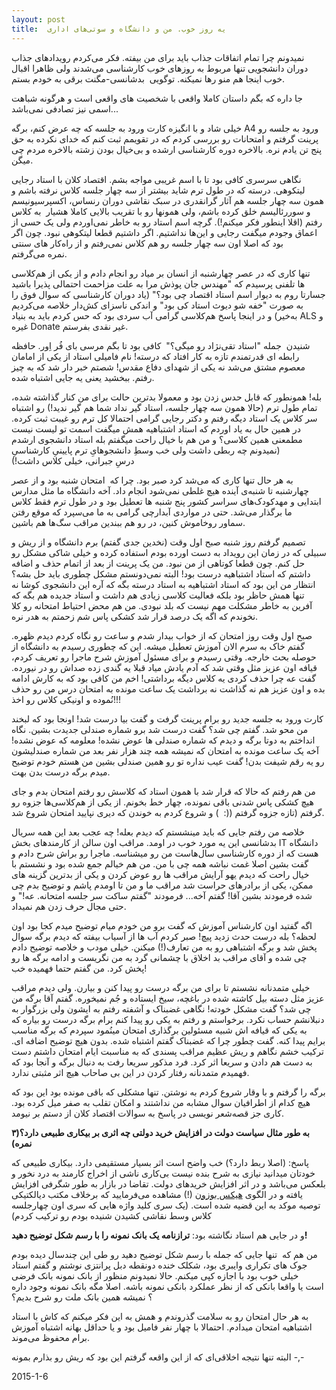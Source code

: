 ```yaml
---
layout: post
title:  یه روز خوب. من و دانشگاه و سوتی‌های اداری
---
```



نمیدونم چرا تمام اتفاقات جذاب باید برای من بیفته. فکر می‌کردم رویداد‌های جذاب دوران دانشجویی تنها مربوط به روزهای خوب کارشناسی می‌شدند ولی ظاهرا اقبال خوب اینجا هم منو رها نمیکنه. توگویی  بدشانسی-مگنت برقی به خودم بستم.

جا داره که بگم داستان کاملا واقعی با شخصیت های واقعی است و هرگونه شباهت اسمی نیز تصادفی نمی‌باشد...


خیلی شاد و با انگیزه کارت ورود به جلسه که چه عرض کنم، برگه A4 ورود به جلسه رو پرینت گرفتم و امتحانات رو بررسی کردم که در تقویمم ثبت کنم که خدای نکرده به حق پنج تن یادم نره. بالاخره دوره کارشناسی ارشده و بی‌خیال بودن زشته بالاخره مردم چی میگن.

نگاهی سرسری کافی بود تا با اسم غریبی مواجه بشم. اقتصاد کلان با استاد رجایی لیتکوهی. درسته که در طول ترم شاید بیشتر از سه چهار جلسه کلاس نرفته باشم و همون سه چهار جلسه هم آثار گرانقدری در سبک نقاشی دوران رنساس، اکسپرسیونیسم و سوررئالیسم خلق کرده باشم، ولی همونها رو با تقریب بالایی کاملا هشیار  به کلاس رفتم (اقلا اینطور فکر میکنم!). گرچه اسم استاد رو به خاطر نمی‌اوردم ولی یک حسی از اعماق وجودم میگفت رجایی و این‌ها نداشتیم. اگر داشتیم قطعا لیتکوهی نبود. چون اگر بود که اصلا اون سه چهار جلسه رو هم کلاس نمی‌رفتم و از راه‌کار های سنتی نمره می‌گرفتم.

تنها کاری که در عصر چهارشنبه از انسان بر میاد رو انجام دادم و از یکی از هم‌کلاسی ها تلفنی پرسیدم که "مهندس جان پوذش مرا به علت مزاحمت احتمالی پذیرا باشید جسارتا روم به دیوار اسم استاد اقتصاد چی بود؟" (یاد دوران کارشناسی که سوال فوق را به صورت "خفه شو دیوث استاد کی بود" و اندکی ناسزای کش‌دار خلاصه می‌کردیم به‌خیر) و در اینجا پاسخ هم‌کلاسی گرامی آب سردی بود که حس کردم باید به بنیاد ALS و غیره Donate غیر نقدی بفرستم.

شنیدن  جمله "استاد تقی‌نژاد رو میگی؟"  کافی بود تا بگم مرسی بای فُر اِور. حافظه رابطه ای قدرتمندم تازه به کار افتاد که درسته! نام فامیلی استاد از یکی از امامان معصوم مشتق می‌شد نه یکی از شهدای دفاع مقدس! شصتم خبر دار شد که به چیز رفتم. ببخشید یعنی یه جایی اشتباه شده.

بله! همونطور که قابل حدس زدن بود و معمولا بدترین حالت برای من کنار گذاشته شده، تمام طول ترم (حالا همون سه چهار جلسه، استاد گیر نداد شما هم گیر ندید!) رو اشتباه سر کلاس یک استاد دیگه رفتم و دکتر رجایی گرامی احتمالا کل ترم رو غیبت ثبت کرده. در همین حال به یاد اوردم که استاد اشتباهیه همش میگفت اسمت تو لیست نیست مطمعنی همین کلاسی؟ و من هم با خیال راحت میگفتم بله استاد دانشجوی ارشدم (نمیدونم چه ربطی داشت ولی خب وسطِ دانشجوهایِ ترم پایینیِ کارشناسیِ درسِ جبرانی، خیلی کلاس داشت!)

به هر حال تنها کاری که می‌شد کرد صبر بود. چرا که  امتحان شنبه بود و از عصر چهارشنبه تا شنبه‌ی آینده هیچ غلطی نمی‌شود انجام داد. آخه دانشگاه ما مثل مدارس ابتدایی و مهدکودک‌های سراسر کشور پنج شنبه ها تعطیل بود و در طول ترم فقط کلاس ما برگذار می‌شد. حتی در مواردی آبدارچی گرامی به ما می‌سپرد که موقع رفتن سماور روخاموش کنین، در رو هم ببندین مراقب سگ‌ها هم باشین.


تصمیم گرفتم روز شنبه صبح اول وقت (نخدین جدی گفتم) برم دانشگاه و از ریش و سبیلی که در زمان این رویداد به دست اورده بودم استفاده کرده و خیلی شاکی مشکل رو حل کنم. چون قطعا کوتاهی از من نبود. من یک پرینت از بعد از اتمام حذف و اضافه داشتم که استاد اشتباهیه درست بود! البته نمی‌دونستم مشکل چطوری باید حل بشه؟ انتظار من این بود که استاد اشتباهیه به استاد درسته بگه که آره این دانشجوی کوشا نه تنها همش حاظر بود بلکه فعالیت کلاسی زیادی هم داشت و استاد جدیده هم بگه که آفرین به خاطر مشکلت مهم نیست که بلد نبودی. من هم محض احتیاط امتحانه رو کلا نخوندم که اگه یک درصد قرار شد کشکی پاس شم زحمتم به هدر نره.

صبح اول وقت روز امتحان که از خواب بیدار شدم و ساعت رو نگاه کردم دیدم ظهره. گفتم خاک به سرم الان آموزش تعطیل میشه. این که چطوری رسیدم به دانشگاه از حوصله بحث خارجه. وقتی رسیدم و برای مسئول آموزش شرح ماجرا رو تعریف کردم، قیافه اون عزیز مثل وقتی شد که آدم یادش میاد قبلا یه گندی زده صداش رو در نیورده. گفت عه چرا حذف کردی یه کلاس دیگه برداشتی! اخم من کافی بود که به کارش ادامه بده و اون عزیز هم نه گذاشت نه برداشت یک ساعت مونده به امتحان درس من رو حذف نُموده و اونیکی کلاس رو اخذ!!!

کارت ورود به جلسه جدید رو برام پرینت گرفت و گفت بیا درست شد! اونجا بود که لبخند من محو شد. گفتم چی شد؟ گفت درست شد برو شماره صندلی جدیدت بشین. نگاه انداختم به دوتا برگه و دیدم که شماره صندلی ها عوض نشده! معلومه که عوض نشده! آخه یک ساعت مونده به امتحان که نمیشه همه چند هزار نفر بعد من شماره صندلیشون رو یه رقم شیفت بدن! گفت عیب نداره تو رو همین صندلی بشین من هستم خودم توضیح میدم برگه درست بدن بهت.

من هم رفتم که حالا که قرار شد با همون استاد که کلاسش رو رفتم امتحان بدم و جای هیچ کشکی پاس شدنی باقی نمونده، چهار خط بخونم. از یکی از هم‌کلاسی‌ها جزوه رو گرفتم (تازه جزوه گرفتم ((:  ) و شروع کردم به خوندن که دیری نپایید امتحان شروع شد.

خلاصه من رفتم جایی که باید مینشستم که دیدم بعله! چه عجب بعد این همه سریال بدشانسی این یه مورد خوب در اومد. مراقب اون سالن از کارمندهای بخش IT دانشگاه هست که از دوره کارشناسی سال‌هاست من رو میشناسه. ماجرا رو براش شرح دادم و گفت بشین اصلا غمت نباشه همه چی با من. من هم خیالم جمع شده بود و نشستم با خیال راحت که دیدم یهو آرایش مراقب ها رو عوض کردن و یکی از بدترین گزینه های ممکن، یکی از برادرهای حراست شد مراقب ما و من تا اومدم پاشم و توضیح بدم چی شده فرمودند بشین آقا! گفتم آخه... فرمودند "گفتم ساکت سر جلسه امتحانه. عه!" و حتی مجال حرف زدن هم نمیداد.


اگه گفتید اون کارشناس آموزش که گفت برو من خودم میام توضیح میدم کجا بود اون لحظه؟ بله درست حدث زدید پیچ! صبر کردم آب ها از آسیاب بیفته که دیدم برگه سوال پخش شد و برگه اشتباهی رو به من تعارف(!) میکنن. خیلی مودب و خلاصه توضیح دادم چی شده و آقای مراقب بد اخلاق با چشمانی گرد به من نگریست و ادامه برگه ها رو پخش کرد. من گفتم حتما فهمیده خب!

خیلی متمدنانه نشستم تا برای من برگه درست رو پیدا کنن و بیارن. ولی دیدم مراقب عزیز مثل دسته بیل کاشته شده در باغچه، سیخ ایستاده و جُم نمیخوره. گفتم آقا برگه من چی شد؟ گفت مشکل خودته! نگاهی غضبناک و آشفته رفتم به ایشون ولی بزرگوار به دنبلانشم حساب نکرد. برخواستم و رفتم به یکی رو پیدا کنم برام برگه درست رو بیاره که به یکی که قیافه اش شبیه مسئولین برگذاری امتحان مینُمود سپردم که برگه مناسب برایم پیدا کنه. گفت چطور چرا که غضبناک گفتم اشتباه شده. بدون هیچ توضیح اضافه ای. ترکیب خشم نگاهم و ریش عظیم مراقب پسندی که به مناسبت ایام امتحان داشتم دست به دست هم دادن و سریعا اثر کرد. فرد مذکور سریعا رفت به دنبال برگه و آنجا بود که فهمیدم متمدنانه رفتار کردن در این بی صاحاب هیچ اثر مثبتی ندارد.


برگه را گرفتم و با وقار شروع کردم به نوشتن. تنها مشکلی که باقی مونده بود این بود که هیچ کدام از اطرافیان سوال مشابه من نداشتند و امکان تقلب به صفر میل کرده بود. کاری جز قصه‌شعر نویسی در پاسخ به سوالات اقتصاد کلان از دستم بر نیومد.

**به طور مثال سیاست دولت در افزایش خرید دولتی چه اثری بر بیکاری طبیعی دارد؟(۳ نمره)**

پاسخ: (اصلا ربط دارد؟) خب واضح است اثر بسیار مستقیمی دارد. بیکاری طبیعی که خودتان میدانید نیازی به شرح بنده نیست بی‌کاری ناشی از اخراج کارمند به درد نخور و بلعکس می‌باشد و در اثر افزایش خرید‌های دولت. تقاضا در بازار به طور شگرفی افزایش یافته و در الگوی [هیکس بوزون](http://fa.wikipedia.org/wiki/بوزون_هیگز) (!) مشاهده می‌فرمایید که برخلاف مکتب دیالکتیکی توصیه موکد به این قضیه شده است. (یک سری کلید واژه هایی که سری اون چهارجلسه کلاس وسط نقاشی کشیدن شنیده بودم رو ترکیب کردم)

و در جایی هم استاد نگاشته بود: **ترازنامه یک بانک نمونه را با رسم شکل توضیح دهید!**

من هم که  تنها جایی که جمله با رسم شکل توضیح دهید رو طی این چندسال دیده بودم جوک های تکراری وایبری بود، شکلک خنده دونقطه دبل پرانتزی نوشتم و گفتم استاد خیلی خوب بود با اجازه کپی میکنم. حالا نمیدونم منظور از بانک نمونه بانک فرضی است یا واقعا بانکی که از نظر عملکرد بانکی نمونه باشه. اصلا مگه بانک نمونه وجود داره ؟ نمیشه همین بانک ملت رو شرح بدیم؟

به هر حال امتحان رو به سلامت گذروندم و همش به این فکر میکنم که کاش با استاد اشتباهیه امتحان میدادم. احتمالا با چهار نفر فامیل بود و یا حداقل بهانه اشتباه آموزش برام محفوظ می‌موند.

البته تنها نتیجه اخلاقی‌ای که از این واقعه گرفتم این بود که ریش رو بذارم بمونه -,-

2015-1-6